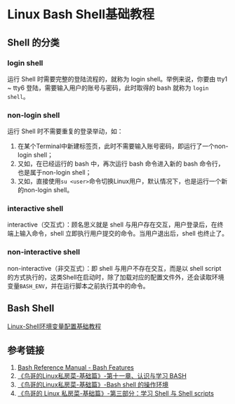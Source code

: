 # Linux Bash Shell基础教程


## Shell 的分类

### login shell

运行 Shell 时需要完整的登陆流程的，就称为 login shell。举例来说，你要由 tty1 ~ tty6 登陆，需要输入用户的账号与密码，此时取得的 bash 就称为 `login shell`。

### non-login shell

运行 Shell 时不需要重复的登录举动，如：
1. 在某个Terminal中新建标签页，此时不需要输入账号密码，即运行了一个non-login shell；
2. 又如，在已经运行的 bash 中，再次运行 bash 命令进入新的 bash 命令行，也是属于non-login shell；
3. 又如，直接使用`su <user>`命令切换Linux用户，默认情况下，也是运行一个新的non-login shell。

### interactive shell

interactive（交互式）：顾名思义就是 shell 与用户存在交互，用户登录后，在终端上输入命令，shell 立即执行用户提交的命令。当用户退出后，shell 也终止了。

### non-interactive shell

non-interactive（非交互式）：即 shell 与用户不存在交互，而是以 shell script 的方式执行的，这类Shell在启动时，除了加载对应的配置文件外，还会读取环境变量`BASH_ENV`，并在运行脚本之前执行其中的命令。

## Bash Shell

[Linux-Shell环境变量配置基础教程](learning/subjects/ComputerScience/OperatingSystem/Linux/Linux-Shell环境变量配置基础教程.md)

## 参考链接
1. [Bash Reference Manual - Bash Features](https://www.gnu.org/software/bash/manual/html_node/Bash-Startup-Files.html)
2. [《鸟哥的Linux私房菜-基础篇》-第十一章、认识与学习 BASH](http://cn.linux.vbird.org/linux_basic/0320bash.php)
3. [《鸟哥的Linux私房菜-基础篇》-Bash shell 的操作环境](http://cn.linux.vbird.org/linux_basic/0320bash_4.php)
4. [《鸟哥的 Linux 私房菜-基础篇》-第三部分：学习 Shell 与 Shell scripts](http://cn.linux.vbird.org/linux_basic/linux_basic.php#part3)
